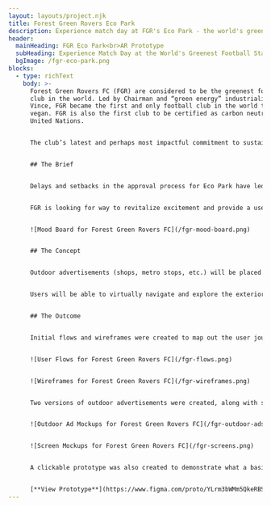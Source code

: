 ```yaml
---
layout: layouts/project.njk
title: Forest Green Rovers Eco Park
description: Experience match day at FGR's Eco Park - the world's greenest football stadium. View this and other projects from Good Neighbor Agency.
header:
  mainHeading: FGR Eco Park<br>AR Prototype
  subHeading: Experience Match Day at the World's Greenest Football Stadium
  bgImage: /fgr-eco-park.png
blocks:
  - type: richText
    body: >-
      Forest Green Rovers FC (FGR) are considered to be the greenest football
      club in the world. Led by Chairman and “green energy” industrialist Dale
      Vince, FGR became the first and only football club in the world to be 100%
      vegan. FGR is also the first club to be certified as carbon neutral by the
      United Nations.


      The club’s latest and perhaps most impactful commitment to sustainability is Eco Park, a new 5,000 seat stadium designed by world renowned architects Zaha Hadid. Eco Park will be constructed almost entirely of timber, creating a first-of-it’s kind structure that is both dramatic and sustainable. The building materials, along with landscape features, green space implementation, and creative sustainable energy processes will help make Eco Park a carbon neutral or carbon negative football stadium.


      ## The Brief


      Delays and setbacks in the approval process for Eco Park have led to waning enthusiasm for the project among supports and the local community, which has been compounded by the halting of matches due to COVID-19.


      FGR is looking for way to revitalize excitement and provide a useful reference guide for the new stadium in order to build support among fans and the local community ahead of an anticipated 2022 opening of Eco Park.


      ![Mood Board for Forest Green Rovers FC](/fgr-mood-board.png)


      ## The Concept


      Outdoor advertisements (shops, metro stops, etc.) will be placed throughout Nailsworth and surrounding areas. These adverts will be eye-catching and interactive, and will instruct users to scan a QR code that will launch an immersive AR experience simulating what match day will feel like at Eco Park.


      Users will be able to virtually navigate and explore the exterior, interior, seating areas, and pitch of Eco Park on match day. The enhanced level of immersion and engagement will build excitement among FGR supporters and provide a more tangible connection to Eco Park ahead of construction. The progressive web app will also include features that allow users to reserve seating, access more information about Eco Park, and more.


      ## The Outcome


      Initial flows and wireframes were created to map out the user journey from initial engagement through the AR experience of match day at Eco Park.


      ![User Flows for Forest Green Rovers FC](/fgr-flows.png)


      ![Wireframes for Forest Green Rovers FC](/fgr-wireframes.png)


      Two versions of outdoor advertisements were created, along with several screens depicting the immersive, web-based AR experience that users would be able to navigate via smartphone.


      ![Outdoor Ad Mockups for Forest Green Rovers FC](/fgr-outdoor-ads.png)


      ![Screen Mockups for Forest Green Rovers FC](/fgr-screens.png)


      A clickable prototype was also created to demonstrate what a basic version of the Match Day AR experience might be like.


      [**View Prototype**](https://www.figma.com/proto/YLrm3bWMm5QkeRBSL7EPSj/Experience-Match-Day-at-Eco-Park?node-id=27096%3A16&scaling=scale-down)
---
```


